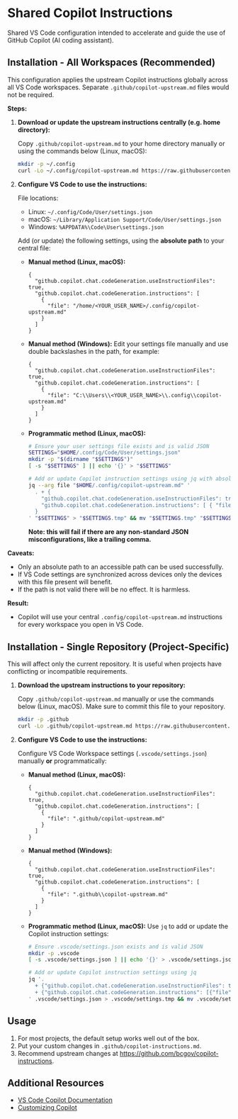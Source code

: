 # Shared Copilot Instructions

Shared VS Code configuration intended to accelerate and guide the use of GitHub Copilot (AI coding assistant).

## Installation - All Workspaces (Recommended)

This configuration applies the upstream Copilot instructions globally across all VS Code workspaces. Separate `.github/copilot-upstream.md` files would not be required.

**Steps:**

1. **Download or update the upstream instructions centrally (e.g. home directory):**

   Copy `.github/copilot-upstream.md` to your home directory manually or using the commands below (Linux, macOS):

   ```bash
   mkdir -p ~/.config
   curl -Lo ~/.config/copilot-upstream.md https://raw.githubusercontent.com/bcgov/copilot-instructions/main/.github/copilot-upstream.md
   ```

2. **Configure VS Code to use the instructions:**

   File locations:

   - Linux: `~/.config/Code/User/settings.json`
   - macOS: `~/Library/Application Support/Code/User/settings.json`
   - Windows: `%APPDATA%\Code\User\settings.json`

   Add (or update) the following settings, using the **absolute path** to your central file:

   - **Manual method (Linux, macOS):**

     ```jsonc
     {
       "github.copilot.chat.codeGeneration.useInstructionFiles": true,
       "github.copilot.chat.codeGeneration.instructions": [
         {
           "file": "/home/<YOUR_USER_NAME>/.config/copilot-upstream.md"
         }
       ]
     }
     ```

   - **Manual method (Windows):**
     Edit your settings file manually and use double backslashes in the path, for example:

     ```jsonc
     {
       "github.copilot.chat.codeGeneration.useInstructionFiles": true,
       "github.copilot.chat.codeGeneration.instructions": [
         {
           "file": "C:\\Users\\<YOUR_USER_NAME>\\.config\\copilot-upstream.md"
         }
       ]
     }
     ```

   - **Programmatic method (Linux, macOS):**

     ```bash
     # Ensure your user settings file exists and is valid JSON
     SETTINGS="$HOME/.config/Code/User/settings.json"
     mkdir -p "$(dirname "$SETTINGS")"
     [ -s "$SETTINGS" ] || echo '{}' > "$SETTINGS"

     # Add or update Copilot instruction settings using jq with absolute path
     jq --arg file "$HOME/.config/copilot-upstream.md" '
       . + {
         "github.copilot.chat.codeGeneration.useInstructionFiles": true,
         "github.copilot.chat.codeGeneration.instructions": [ { "file": $file } ]
       }
     ' "$SETTINGS" > "$SETTINGS.tmp" && mv "$SETTINGS.tmp" "$SETTINGS"
     ```

     **Note: this will fail if there are any non-standard JSON misconfigurations, like a trailing comma.**

**Caveats:**

- Only an absolute path to an accessible path can be used successfully.
- If VS Code settings are synchronized across devices only the devices with this file present will benefit.
- If the path is not valid there will be no effect. It is harmless.

**Result:**

- Copilot will use your central `.config/copilot-upstream.md` instructions for every workspace you open in VS Code.

## Installation - Single Repository (Project-Specific)

This will affect only the current repository.  It is useful when projects have conflicting or incompatible requirements.

1. **Download the upstream instructions to your repository:**

   Copy `.github/copilot-upstream.md` manually or use the commands below (Linux, macOS).  Make sure to commit this file to your repository.

   ```bash
   mkdir -p .github
   curl -Lo .github/copilot-upstream.md https://raw.githubusercontent.com/bcgov/copilot-instructions/main/.github/copilot-upstream.md
   ```

2. **Configure VS Code to use the instructions:**

   Configure VS Code Workspace settings (`.vscode/settings.json`) manually **or** programmatically:

   - **Manual method (Linux, macOS):**

     ```jsonc
     {
       "github.copilot.chat.codeGeneration.useInstructionFiles": true,
       "github.copilot.chat.codeGeneration.instructions": [
         {
           "file": ".github/copilot-upstream.md"
         }
       ]
     }
     ```

   - **Manual method (Windows):**

     ```jsonc
     {
       "github.copilot.chat.codeGeneration.useInstructionFiles": true,
       "github.copilot.chat.codeGeneration.instructions": [
         {
           "file": ".github\\copilot-upstream.md"
         }
       ]
     }
     ```

   - **Programmatic method (Linux, macOS):**
     Use `jq` to add or update the Copilot instruction settings:

     ```bash
     # Ensure .vscode/settings.json exists and is valid JSON
     mkdir -p .vscode
     [ -s .vscode/settings.json ] || echo '{}' > .vscode/settings.json

     # Add or update Copilot instruction settings using jq
     jq '.
       + {"github.copilot.chat.codeGeneration.useInstructionFiles": true}
       + {"github.copilot.chat.codeGeneration.instructions": [{"file": ".github/copilot-upstream.md"}]}
     ' .vscode/settings.json > .vscode/settings.tmp && mv .vscode/settings.tmp .vscode/settings.json
     ```

## Usage

1. For most projects, the default setup works well out of the box.
2. Put your custom changes in `.github/copilot-instructions.md`.
3. Recommend upstream changes at https://github.com/bcgov/copilot-instructions.

## Additional Resources

- [VS Code Copilot Documentation](https://code.visualstudio.com/docs/copilot/overview)
- [Customizing Copilot](https://code.visualstudio.com/docs/copilot/copilot-customization)

